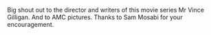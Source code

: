 Big shout out to the director and writers of this movie series Mr Vince Gilligan.
And to AMC pictures.
Thanks to Sam Mosabi for your encouragement.